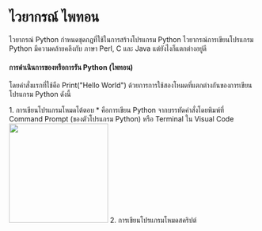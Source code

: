 # ไวยากรณ์ ไพทอน

ไวยากรณ์ Python กำหนดชุดกฎที่ใช้ในการสร้างโปรแกรม Python
ไวยากรณ์การเขียนโปรแกรม Python มีความคล้ายคลึงกับ ภาษา Perl, C และ Java แต่ยังไงก็แตกต่างอยู่ดี

<h4> การดำเนินการของหรือการรัน Python (ไพทอน) </h4>
<p> โดยคำสั่งแรกที่ใช้คือ Print("Hello World") ด้วยการการใช้สองโหมดที่แตกต่างกันของการเขียนโปรแกรม Python ดังนี้ </p>
1. การเขียนโปรแกรมโหมดโต้ตอบ
  * คือการเขียน Python จากบรรทัดคำสั่งโดยพิมพ์ที่ Command Prompt (ของตัวโปรแกรม Python) หรือ Terminal ใน Visual Code
  <image src=https://www.udacity.com/blog/wp-content/uploads/2020/11/Hello-World_Blog-scaled.jpeg width=200px height=200>
2. การเขียนโปรแกรมโหมดสคริปต์
